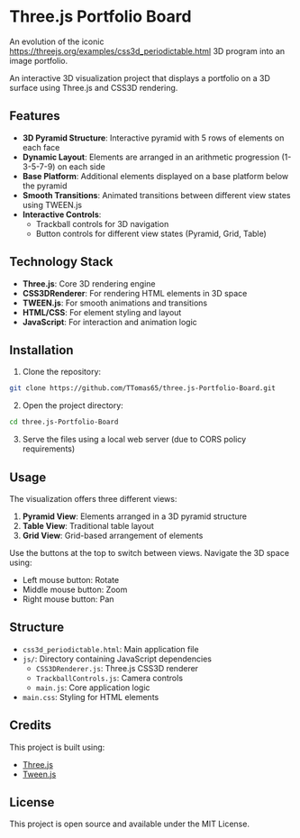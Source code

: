# Three.js Portfolio Board

An evolution of the iconic https://threejs.org/examples/css3d_periodictable.html 3D program into an image portfolio.

An interactive 3D visualization project that displays a portfolio on a 3D surface using Three.js and CSS3D rendering.

## Features

- **3D Pyramid Structure**: Interactive pyramid with 5 rows of elements on each face
- **Dynamic Layout**: Elements are arranged in an arithmetic progression (1-3-5-7-9) on each side
- **Base Platform**: Additional elements displayed on a base platform below the pyramid
- **Smooth Transitions**: Animated transitions between different view states using TWEEN.js
- **Interactive Controls**: 
  - Trackball controls for 3D navigation
  - Button controls for different view states (Pyramid, Grid, Table)

## Technology Stack

- **Three.js**: Core 3D rendering engine
- **CSS3DRenderer**: For rendering HTML elements in 3D space
- **TWEEN.js**: For smooth animations and transitions
- **HTML/CSS**: For element styling and layout
- **JavaScript**: For interaction and animation logic

## Installation

1. Clone the repository:
```bash
git clone https://github.com/TTomas65/three.js-Portfolio-Board.git
```

2. Open the project directory:
```bash
cd three.js-Portfolio-Board
```

3. Serve the files using a local web server (due to CORS policy requirements)

## Usage

The visualization offers three different views:

1. **Pyramid View**: Elements arranged in a 3D pyramid structure
2. **Table View**: Traditional table layout
3. **Grid View**: Grid-based arrangement of elements

Use the buttons at the top to switch between views. Navigate the 3D space using:
- Left mouse button: Rotate
- Middle mouse button: Zoom
- Right mouse button: Pan

## Structure

- `css3d_periodictable.html`: Main application file
- `js/`: Directory containing JavaScript dependencies
  - `CSS3DRenderer.js`: Three.js CSS3D renderer
  - `TrackballControls.js`: Camera controls
  - `main.js`: Core application logic
- `main.css`: Styling for HTML elements

## Credits

This project is built using:
- [Three.js](https://threejs.org/)
- [Tween.js](https://github.com/tweenjs/tween.js/)

## License

This project is open source and available under the MIT License.
